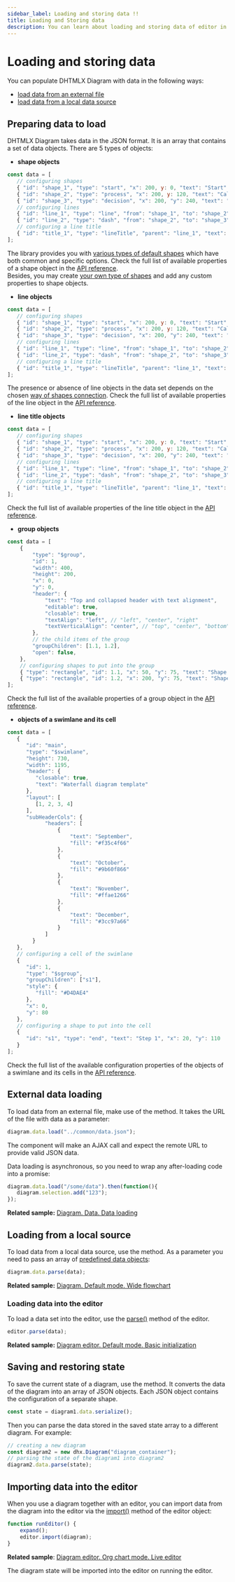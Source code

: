 ```yaml
---
sidebar_label: Loading and storing data !!
title: Loading and Storing data
description: You can learn about loading and storing data of editor in the documentation of the DHTMLX JavaScript Diagram library. Browse developer guides and API reference, try out code examples and live demos, and download a free 30-day evaluation version of DHTMLX Diagram.
---
```


# Loading and storing data

You can populate DHTMLX Diagram with data in the following ways:

- [load data from an external file](#external-data-loading)
- [load data from a local data source](#loading-from-a-local-source)

## Preparing data to load

DHTMLX Diagram takes data in the JSON format. It is an array that contains a set of data objects. There are 5 types of objects:

- **shape objects**

~~~js {2-5}
const data = [
   // configuring shapes
   { "id": "shape_1", "type": "start", "x": 200, y: 0, "text": "Start" },
   { "id": "shape_2", "type": "process", "x": 200, y: 120, "text": "Call Client and \n set-up Appointment" },
   { "id": "shape_3", "type": "decision", "x": 200, "y": 240, "text": "Decision" },
   // configuring lines
   { "id": "line_1", "type": "line", "from": "shape_1", "to": "shape_2" },
   { "id": "line_2", "type": "dash", "from": "shape_2", "to": "shape_3" },
   // configuring a line title
   { "id": "title_1", "type": "lineTitle", "parent": "line_1", "text": "Some text" }
];
~~~

The library provides you with [various types of default shapes](../../shapes/default_shapes/) which have both common and specific options. Check the full list of available properties of a shape object in the [API reference](shapes/configuration_properties.md). <br>
Besides, you may create [your own type of shapes](../../shapes/custom_shape/) and add any custom properties to shape objects.

- **line objects**

~~~js {6-8}
const data = [
   // configuring shapes
   { "id": "shape_1", "type": "start", "x": 200, y: 0, "text": "Start" },
   { "id": "shape_2", "type": "process", "x": 200, y: 120, "text": "Call Client and \n set-up Appointment" },
   { "id": "shape_3", "type": "decision", "x": 200, "y": 240, "text": "Decision" },
   // configuring lines
   { "id": "line_1", "type": "line", "from": "shape_1", "to": "shape_2" },
   { "id": "line_2", "type": "dash", "from": "shape_2", "to": "shape_3" },
   // configuring a line title
   { "id": "title_1", "type": "lineTitle", "parent": "line_1", "text": "Some text" }
];
~~~

The presence or absence of line objects in the data set depends on the chosen [way of shapes connection](../../lines/#setting-connections-between-shapes). Check the full list of available properties of the line object in the [API reference](lines/configuration_properties.md).

- **line title objects**

~~~js {9-10}
const data = [
   // configuring shapes
   { "id": "shape_1", "type": "start", "x": 200, y: 0, "text": "Start" },
   { "id": "shape_2", "type": "process", "x": 200, y: 120, "text": "Call Client and \n set-up Appointment" },
   { "id": "shape_3", "type": "decision", "x": 200, "y": 240, "text": "Decision" },
   // configuring lines
   { "id": "line_1", "type": "line", "from": "shape_1", "to": "shape_2" },
   { "id": "line_2", "type": "dash", "from": "shape_2", "to": "shape_3" },
   // configuring a line title
   { "id": "title_1", "type": "lineTitle", "parent": "line_1", "text": "Some text" }
];
~~~

Check the full list of available properties of the line title object in the [API reference](line_titles/configuration_properties.md).

- **group objects**

~~~js
const data = [    
    {
        "type": "$group",
        "id": 1,
        "width": 400,
        "height": 200,
        "x": 0,
        "y": 0,
        "header": {
            "text": "Top and collapsed header with tеxt alignment",
            "editable": true,
            "closable": true,
            "textAlign": "left", // "left", "center", "right"
            "textVerticalAlign": "center", // "top", "center", "bottom"
        },
        // the child items of the group
        "groupChildren": [1.1, 1.2],
        "open": false,
    },
    // configuring shapes to put into the group
    { "type": "rectangle", "id": 1.1, "x": 50, "y": 75, "text": "Shape 1.1" },
    { "type": "rectangle", "id": 1.2, "x": 200, "y": 75, "text": "Shape 1.2" }
];
~~~

Check the full list of the available properties of a group object in the [API reference](groups/configuration_properties.md).

- **objects of a swimlane and its cell**

~~~js
const data = [
   {
      "id": "main",
      "type": "$swimlane",
      "height": 730,
      "width": 1195,
      "header": {
         "closable": true,
         "text": "Waterfall diagram template"
      },
      "layout": [
         [1, 2, 3, 4]
      ],
      "subHeaderCols": {
            "headers": [
                {
                    "text": "September",
                    "fill": "#f35c4f66"
                },
                {
                    "text": "October",
                    "fill": "#9b60f866"
                },
                {
                    "text": "November",
                    "fill": "#ffae1266"
                },
                {
                    "text": "December",
                    "fill": "#3cc97a66"
                }
            ]
        }
   },
   // configuring a cell of the swimlane
   {
      "id": 1,
      "type": "$sgroup",
      "groupChildren": ["s1"],
      "style": {
         "fill": "#D4DAE4"
      },
      "x": 0,
      "y": 80
   },
   // configuring a shape to put into the cell
   {
      "id": "s1", "type": "end", "text": "Step 1", "x": 20, "y": 110
   }
];
~~~

Check the full list of the available configuration properties of the objects of a swimlane and its cells in the [API reference](swimlanes/configuration_properties.md).

External data loading
-------------------

To load data from an external file, make use of the [](../api/data_collection/load_method.md) method. It takes the URL of the file with data as a parameter:

~~~jsx
diagram.data.load("../common/data.json");
~~~

The component will make an AJAX call and expect the remote URL to provide valid JSON data.

Data loading is asynchronous, so you need to wrap any after-loading code into a promise:

~~~jsx
diagram.data.load("/some/data").then(function(){
   diagram.selection.add("123");
});
~~~

**Related sample:** [Diagram. Data. Data loading](https://snippet.dhtmlx.com/09isp2d8)

Loading from a local source
--------------------

To load data from a local data source, use the [](../api/data_collection/parse_method.md) method. As a parameter you need to pass an array of [predefined data objects](#preparing-data-to-load):

~~~jsx
diagram.data.parse(data);
~~~

**Related sample:** [Diagram. Default mode. Wide flowchart](https://snippet.dhtmlx.com/4d4k3o8p)

### Loading data into the editor

To load a data set into the editor, use the [parse()](/api/diagram_editor/editor/methods/parse_method/) method of the editor.

~~~jsx
editor.parse(data);
~~~

**Related sample:** [Diagram editor. Default mode. Basic initialization](https://snippet.dhtmlx.com/xshe9ut7)

## Saving and restoring state

To save the current state of a diagram, use the [](../api/data_collection/serialize_method.md) method. It converts the data of the diagram into an array of JSON objects. 
Each JSON object contains the configuration of a separate shape.

~~~js
const state = diagram1.data.serialize();
~~~

Then you can parse the data stored in the saved state array to a different diagram. For example:

~~~js
// creating a new diagram
const diagram2 = new dhx.Diagram("diagram_container");
// parsing the state of the diagram1 into diagram2
diagram2.data.parse(state);
~~~

## Importing data into the editor

When you use a diagram together with an editor, you can import data from the diagram into the editor via the [import()](/api/diagram_editor/editor/methods/import_method/) method of the editor object:

~~~js
function runEditor() {
    expand();
    editor.import(diagram);
}
~~~

**Related sample**: [Diagram editor. Org chart mode. Live editor](https://snippet.dhtmlx.com/4d4k3o8p)

The diagram state will be imported into the editor on running the editor.
